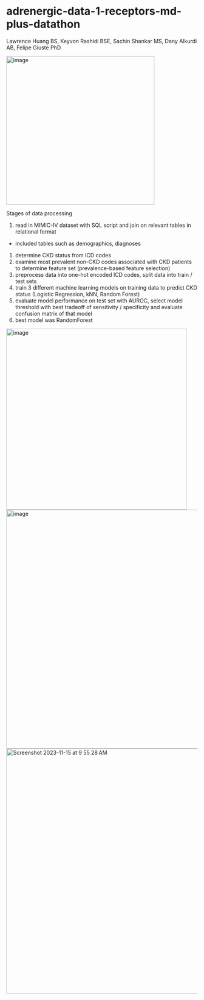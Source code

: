 # adrenergic-data-1-receptors-md-plus-datathon

Lawrence Huang BS, Keyvon Rashidi BSE, Sachin Shankar MS, Dany Alkurdi AB, Felipe Giuste PhD

<img width="390" alt="image" src="https://github.com/lawrenceh1850/adrenergic-data-1-receptors-md-plus-datathon/assets/26679627/57812536-7056-47e7-9878-f40f60fe3698">

Stages of data processing
1. read in MIMIC-IV dataset with SQL script and join on relevant tables in relational format
  - included tables such as demographics, diagnoses
1. determine CKD status from ICD codes
1. examine most prevalent non-CKD codes associated with CKD patients to determine feature set (prevalence-based feature selection)
1. preprocess data into one-hot encoded ICD codes, split data into train / test sets
1. train 3 different machine learning models on training data to predict CKD status (Logistic Regression, kNN, Random Forest)
1. evaluate model performance on test set with AUROC, select model threshold with best tradeoff of sensitivity / specificity and evaluate confusion matrix of that model
1. best model was RandomForest

<img width="475" alt="image" src="https://github.com/lawrenceh1850/adrenergic-data-1-receptors-md-plus-datathon/assets/26679627/1da08cd2-cb21-4f23-9d10-ae3aad30d6b2">

<img width="627" alt="image" src="https://github.com/lawrenceh1850/adrenergic-data-1-receptors-md-plus-datathon/assets/26679627/4117bde3-d389-4af3-bec0-0c16099a32be">

<img width="643" alt="Screenshot 2023-11-15 at 9 55 28 AM" src="https://github.com/lawrenceh1850/adrenergic-data-1-receptors-md-plus-datathon/assets/26679627/7701fa5f-6b8c-4507-a8a1-3fc61d8a7713">

